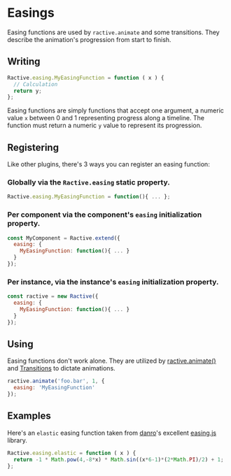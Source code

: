 # Easings

Easing functions are used by `ractive.animate` and some transitions. They describe the animation's progression from start to finish.

## Writing

```js
Ractive.easing.MyEasingFunction = function ( x ) {
  // Calculation
  return y;
};
```

Easing functions are simply functions that accept one argument, a numeric value `x` between 0 and 1 representing progress along a timeline. The function must return a numeric `y` value to represent its progression.

## Registering

Like other plugins, there's 3 ways you can register an easing function:

### Globally via the `Ractive.easing` static property.

```js
Ractive.easing.MyEasingFunction = function(){ ... };
```

### Per component via the component's `easing` initialization property.

```js
const MyComponent = Ractive.extend({
  easing: {
    MyEasingFunction: function(){ ... }
  }
});
```

### Per instance, via the instance's `easing` initialization property.

```js
const ractive = new Ractive({
  easing: {
    MyEasingFunction: function(){ ... }
  }
});
```

## Using

Easing functions don't work alone. They are utilized by [ractive.animate()](../api/instance-methods.md#ractiveanimate) and [Transitions](../extend/transitions.md) to dictate animations.

```js
ractive.animate('foo.bar', 1, {
  easing: 'MyEasingFunction'
});
```

## Examples

Here's an `elastic` easing function taken from [danro](https://github.com/danro)'s excellent [easing.js](https://github.com/danro/easing-js/blob/master/easing.js) library.

```js
Ractive.easing.elastic = function ( x ) {
  return -1 * Math.pow(4,-8*x) * Math.sin((x*6-1)*(2*Math.PI)/2) + 1;
};
```
